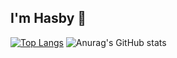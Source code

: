 ##  I'm  Hasby 👋

[![Top Langs](https://github-readme-stats.vercel.app/api/top-langs/?username=alif9947)](https://github.com/alif9947/github-readme-stats)    ![Anurag's GitHub stats](https://github-readme-stats.vercel.app/api?username=alif9947&show_icons=true&theme=transparent)
